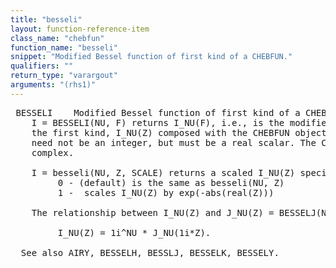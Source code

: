 ```yaml
---
title: "besseli"
layout: function-reference-item
class_name: "chebfun"
function_name: "besseli"
snippet: "Modified Bessel function of first kind of a CHEBFUN."
qualifiers: ""
return_type: "varargout"
arguments: "(rhs1)"
---
```


<pre class="help-text"> BESSELI    Modified Bessel function of first kind of a CHEBFUN.
    I = BESSELI(NU, F) returns I_NU(F), i.e., is the modified Bessel function of
    the first kind, I_NU(Z) composed with the CHEBFUN object F. The order NU
    need not be an integer, but must be a real scalar. The CHEBFUN F can be
    complex.
 
    I = besseli(NU, Z, SCALE) returns a scaled I_NU(Z) specified by SCALE:
         0 - (default) is the same as besseli(NU, Z)
         1 -  scales I_NU(Z) by exp(-abs(real(Z)))
 
    The relationship between I_NU(Z) and J_NU(Z) = BESSELJ(NU, Z) is
 
         I_NU(Z) = 1i^NU * J_NU(1i*Z).
 
  See also AIRY, BESSELH, BESSLJ, BESSELK, BESSELY.
</pre>
